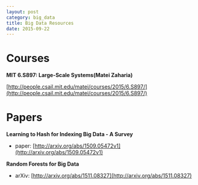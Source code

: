```yaml
---
layout: post
category: big_data
title: Big Data Resources
date: 2015-09-22
---
```


# Courses

**MIT 6.S897: Large-Scale Systems(Matei Zaharia)**

[http://people.csail.mit.edu/matei/courses/2015/6.S897/](http://people.csail.mit.edu/matei/courses/2015/6.S897/)

# Papers

**Learning to Hash for Indexing Big Data - A Survey**

- paper: [http://arxiv.org/abs/1509.05472v1](http://arxiv.org/abs/1509.05472v1)

**Random Forests for Big Data**

- arXiv: [http://arxiv.org/abs/1511.08327](http://arxiv.org/abs/1511.08327)